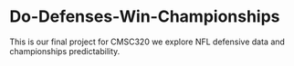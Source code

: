 # Do-Defenses-Win-Championships
This is our final project for CMSC320 we explore NFL defensive data and championships predictability.

